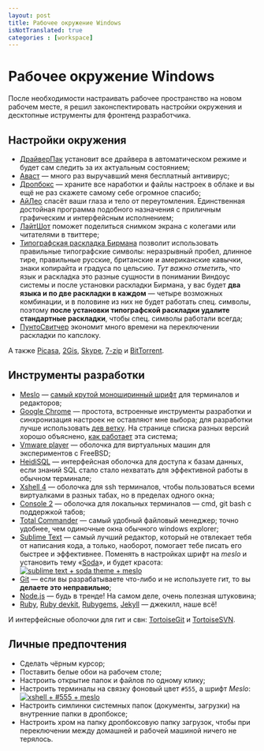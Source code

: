 ```yaml
---
layout: post
title: Рабочее окружение Windows
isNotTranslated: true
categories : [workspace]
---
```


Рабочее окружение Windows
================================================================================

После необходимости настраивать рабочее пространство на новом рабочем месте, я
решил законспектировать настройки окружения и десктопные иструменты для
фронтенд разработчика.

## Настройки окружения ##

* [ДрайверПак][17] установит все драйвера в автоматическом режиме и будет сам
следить за их актуальным состоянием;
* [Аваст][3] — много раз выручавший меня бесплатный антивирус;
* [Дропбокс][18] — храните все наработки и файлы настроек в облаке и вы ещё
не раз скажете самому себе огромное спасибо;
* [АйЛео][19] спасёт ваши глаза и тело от переутомления. Единственная достойная
программа подобного назначения с приличным графическим и интерфейсным
исполнением;
* [ЛайтШот][23] поможет поделиться снимком экрана с колегами или читателями в
твиттере;
* [Типографская раскладка Бирмана][25] позволит использовать правильные
типографские символы: неразрывный пробел, длинное тире, правильные русские,
британские и американские кавычки, знаки копирайта и градуса по цельсию. *Тут
важно отметить*, что язык и раскладка это разные сущности в понимании Виндоус
системы и после установки раскладки Бирмана, у вас будет **два языка и по две
раскладки в каждом** — четыре возможных комбинации, и в половине из них не будет
работать спец. символы, поэтому **после установки типографской раскладки удалите
стандартные раскладки**, чтобы спец. символы работали всегда;
* [ПунтоСвитчер][26] экономит много времени на переключении раскладки по
капслоку.

А также [Picasa][20], [2Gis][15], [Skype][16], [7-zip][21] и [BitTorrent][22].


## Инструменты разработки ##

* [Meslo][1] — [самый крутой моноширинный шрифт][2] для терминалов и редакторов;
* [Google Chrome][7] — простота, встроенные инструменты разработки и
синхронизация настроек не оставляют мне выбора; для разработки лучше
использовать [дев ветку][8]. На странице списка разных версий хорошо
объяснено, [как работает][9] эта система;
* [Vmware player][4] — оболочка для виртуальных машин для экспериментов с
FreeBSD;
* [HeidiSQL][14] — интерфейсная оболочка для доступа к базам данных, если знаний
SQL стало стало нехватать для эффективной работы в обычном терминале;
* [Xshell 4][5] — оболочка для ssh терминалов, чтобы пользоваться всеми
виртуалками в разных табах, но в пределах одного окна;
* [Console 2][13] — оболочка для локальных терминалов — cmd, git bash с
поддержкой табов;
* [Total Commander][6] — самый удобный файловый менеджер; точно удобнее, чем
одиночные окна обычного windows explorer;
* [Sublime Text][10] — самый лучший редактор, который не отвлекает тебя от
написания кода, а только, наоборот, помогает тебе писать его быстрее и
эффективнее. Поменять в настройках шрифт на *meslo* и установить
тему «[Soda][11]», и будет красота:  
[![sublime text + soda theme + meslo][12]][12]
* [Git][24] — если вы разрабатываете что-либо и не используете гит, то вы
**делаете это неправильно**;
* [Node.js][27] — будь в тренде! На самом деле, очень полезная штуковина;
* [Ruby][28], [Ruby devkit][29], [Rubygems][30], [Jekyll][31] —
джекилл, наше всё!

И интерфейсные оболочки для гит и свн: [TortoiseGit][32] и [TortoiseSVN][33].

## Личные предпочтения ##

* Сделать чёрным курсор;
* Поставить белые обои на рабочем столе;
* Настроить открытие папок и файлов по одному клику;
* Настроить терминалы на связку фоновый цвет `#555`, а шрифт *Meslo*:  
[![xshell + #555 + meslo][34]][34]
* Настроить симлинки системных папок (документы, загрузки) на внутренние папки
в дропбоксе;
* Настроить хром на папку дропбоксовую папку загрузок, чтобы при переключении
между домашней и рабочей машиной ничего не терялось.



[1]: https://github.com/andreberg/Meslo-Font "Meslo LG"
[2]: /meslo/ "Meslo"
[3]: http://www.avast.com/ "Avast"
[4]: https://www.vmware.com/products/player/ "VMware Player"
[5]: http://www.netsarang.com/products/xsh_detail.html "Xshell 4"
[6]: http://www.ghisler.com/ "Total Commander"
[7]: https://www.google.com/intl/en/chrome/browser/ "Chrome"
[8]: https://www.google.com/intl/en/chrome/browser/index.html?extra=devchannel#eula "Chrome Dev"
[9]: http://www.chromium.org/getting-involved/dev-channel#TOC-How-do-I-choose-which-channel-to-use- "How do I choose which channel to use?"
[10]: http://www.sublimetext.com/ "Sublime Text is a sophisticated text editor for code, markup and prose."
[11]: https://github.com/buymeasoda/soda-theme "Dark and light custom UI themes for Sublime Text 2"
[12]: http://i.imgur.com/J7mitSR.png
[13]: http://sourceforge.net/projects/console/ "Console is a Windows console window enhancement."
[14]: http://www.heidisql.com/ "HeidiSQL is a lightweight, Windows based application for managing MySQL and Microsoft SQL databases."
[15]: http://2gis.ru/ "Бесплатный справочник организаций с картой города"
[16]: http://www.skype.com/ru/ "Skype"
[17]: http://drp.su/ru/ "программа для автоматической установки, обновления и поиска драйверов"
[18]: https://www.dropbox.com/ "Dropbox"
[19]: http://eyeleo.com/ "handy PC application that regularly reminds you to take short breaks for your eyes"
[20]: http://picasa.google.com/ "Picasa"
[21]: http://www.7-zip.org/ "file archiver with a high compression ratio"
[22]: http://www.bittorrent.com/ "BitTorrent"
[23]: http://skillbrains.com/ "The fastest way to do a customizable screenshot"
[24]: http://git-scm.com/ "git --everything-is-local"
[25]: http://ilyabirman.ru/projects/typography-layout/ "Типографская раскладка Ильи Бирмана"
[26]: http://punto.yandex.ru/ "Punto Switcher"
[27]: http://nodejs.org/ "nodejs"
[28]: http://rubyinstaller.org/ "Ruby"
[29]: https://github.com/oneclick/rubyinstaller/wiki/Development-Kit "Ruby installer for windows"
[30]: https://rubygems.org/ "Ruby gems"
[31]: http://jekyllrb.com/ "Jekyll"
[32]: https://code.google.com/p/tortoisegit/ "TortoiseGIT"
[33]: http://tortoisesvn.net/ "TortoiseSVN"
[34]: http://img855.imageshack.us/img855/3728/9931e1ef5e8445a58c08715.png

